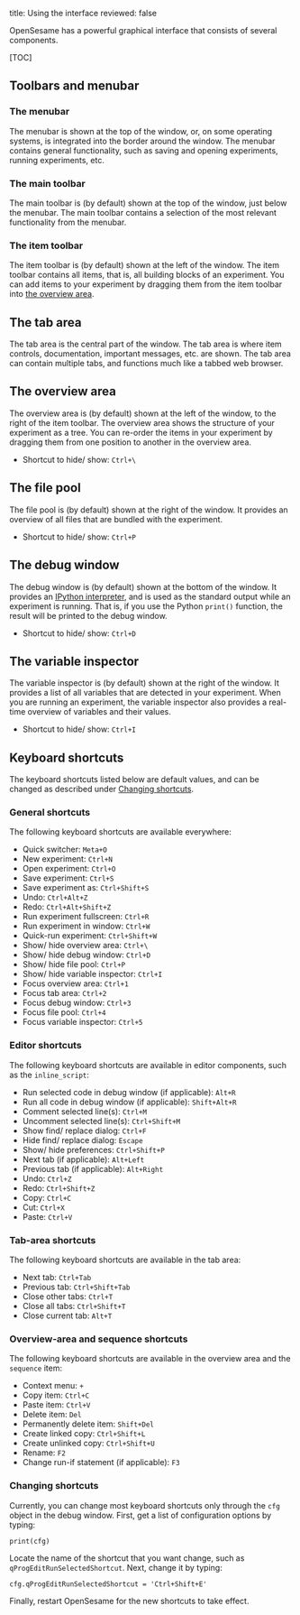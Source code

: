 title: Using the interface
reviewed: false

OpenSesame has a powerful graphical interface that consists of several components.

[TOC]

## Toolbars and menubar

### The menubar

The menubar is shown at the top of the window, or, on some operating systems, is integrated into the border around the window. The menubar contains general functionality, such as saving and opening experiments, running experiments, etc.

### The main toolbar

The main toolbar is (by default) shown at the top of the window, just below the menubar. The main toolbar contains a selection of the most relevant functionality from the menubar.

### The item toolbar

The item toolbar is (by default) shown at the left of the window. The item toolbar contains all items, that is, all building blocks of an experiment. You can add items to your experiment by dragging them from the item toolbar into [the overview area]().

## The tab area

The tab area is the central part of the window. The tab area is where item controls, documentation, important messages, etc. are shown. The tab area can contain multiple tabs, and functions much like a tabbed web browser.

## The overview area

The overview area is (by default) shown at the left of the window, to the right of the item toolbar. The overview area shows the structure of your experiment as a tree. You can re-order the items in your experiment by dragging them from one position to another in the overview area.

- Shortcut to hide/ show: `Ctrl+\`

## The file pool

The file pool is (by default) shown at the right of the window. It provides an overview of all files that are bundled with the experiment.

- Shortcut to hide/ show: `Ctrl+P`

## The debug window

The debug window is (by default) shown at the bottom of the window. It provides an [IPython interpreter](https://ipython.org/), and is used as the standard output while an experiment is running. That is, if you use the Python `print()` function, the result will be printed to the debug window.

- Shortcut to hide/ show: `Ctrl+D`

## The variable inspector

The variable inspector is (by default) shown at the right of the window. It provides a list of all variables that are detected in your experiment. When you are running an experiment, the variable inspector also provides a real-time overview of variables and their values.

- Shortcut to hide/ show: `Ctrl+I`

## Keyboard shortcuts

The keyboard shortcuts listed below are default values, and can be changed as described under [Changing shortcuts]().

### General shortcuts

The following keyboard shortcuts are available everywhere:

- Quick switcher: `Meta+O`
- New experiment: `Ctrl+N`
- Open experiment: `Ctrl+O`
- Save experiment: `Ctrl+S`
- Save experiment as: `Ctrl+Shift+S`
- Undo: `Ctrl+Alt+Z`
- Redo: `Ctrl+Alt+Shift+Z`
- Run experiment fullscreen: `Ctrl+R`
- Run experiment in window: `Ctrl+W`
- Quick-run experiment: `Ctrl+Shift+W`
- Show/ hide overview area: `Ctrl+\`
- Show/ hide debug window: `Ctrl+D`
- Show/ hide file pool: `Ctrl+P`
- Show/ hide variable inspector: `Ctrl+I`
- Focus overview area: `Ctrl+1`
- Focus tab area: `Ctrl+2`
- Focus debug window: `Ctrl+3`
- Focus file pool: `Ctrl+4`
- Focus variable inspector: `Ctrl+5`

### Editor shortcuts

The following keyboard shortcuts are available in editor components, such as the `inline_script`:

- Run selected code in debug window (if applicable): `Alt+R`
- Run all code in debug window (if applicable): `Shift+Alt+R`
- Comment selected line(s): `Ctrl+M`
- Uncomment selected line(s): `Ctrl+Shift+M`
- Show find/ replace dialog: `Ctrl+F`
- Hide find/ replace dialog: `Escape`
- Show/ hide preferences: `Ctrl+Shift+P`
- Next tab (if applicable): `Alt+Left`
- Previous tab (if applicable): `Alt+Right`
- Undo: `Ctrl+Z`
- Redo: `Ctrl+Shift+Z`
- Copy: `Ctrl+C`
- Cut: `Ctrl+X`
- Paste: `Ctrl+V`

### Tab-area shortcuts

The following keyboard shortcuts are available in the tab area:

- Next tab: `Ctrl+Tab`
- Previous tab: `Ctrl+Shift+Tab`
- Close other tabs: `Ctrl+T`
- Close all tabs: `Ctrl+Shift+T`
- Close current tab: `Alt+T`

### Overview-area and sequence shortcuts

The following keyboard shortcuts are available in the overview area and the `sequence` item:

- Context menu: `+`
- Copy item: `Ctrl+C`
- Paste item: `Ctrl+V`
- Delete item: `Del`
- Permanently delete item: `Shift+Del`
- Create linked copy: `Ctrl+Shift+L`
- Create unlinked copy: `Ctrl+Shift+U`
- Rename: `F2`
- Change run-if statement (if applicable): `F3`

### Changing shortcuts

Currently, you can change most keyboard shortcuts only through the `cfg` object in the debug window. First, get a list of configuration options by typing:

~~~ .python
print(cfg)
~~~

Locate the name of the shortcut that you want change, such as `qProgEditRunSelectedShortcut`. Next, change it by typing:

~~~ .python
cfg.qProgEditRunSelectedShortcut = 'Ctrl+Shift+E'
~~~

Finally, restart OpenSesame for the new shortcuts to take effect.
